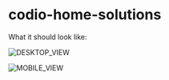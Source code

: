 # codio-home-solutions

What it should look like:

![DESKTOP_VIEW](https://apollo-media.codio.com/media%2F1%2F899c107218e5d502e7e47a32d2ab5b7a-bb6a2aa43184c777.webp)

![MOBILE_VIEW](https://apollo-media.codio.com/media%2F1%2Fd4d00a4d6743c1cbaac34a5b8190df75-75e5e80b373a9d7d.webp)